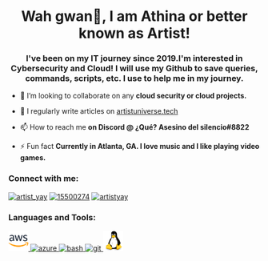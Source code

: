 <h1 align="center">Wah gwan👋, I am Athina or better known as Artist!</h1>
<h3 align="center">I've been on my IT journey since 2019.I'm interested in Cybersecurity and Cloud! I will use my Github to save queries, commands, scripts, etc. I use to help me in my journey.</h3>

- 👯 I’m looking to collaborate on any **cloud security or cloud projects.**

- 📝 I regularly write articles on [artistuniverse.tech](artistuniverse.tech)

- 📫 How to reach me **on Discord @ ¿Qué? Asesino del silencio#8822**

- ⚡ Fun fact **Currently in Atlanta, GA. I love music and I like playing video games.**

<h3 align="left">Connect with me:</h3>
<p align="left">
<a href="https://twitter.com/artist_yay" target="blank"><img align="center" src="https://raw.githubusercontent.com/rahuldkjain/github-profile-readme-generator/master/src/images/icons/Social/twitter.svg" alt="artist_yay" height="30" width="40" /></a>
<a href="https://stackoverflow.com/users/15500274" target="blank"><img align="center" src="https://raw.githubusercontent.com/rahuldkjain/github-profile-readme-generator/master/src/images/icons/Social/stack-overflow.svg" alt="15500274" height="30" width="40" /></a>
<a href="https://instagram.com/artistyay" target="blank"><img align="center" src="https://raw.githubusercontent.com/rahuldkjain/github-profile-readme-generator/master/src/images/icons/Social/instagram.svg" alt="artistyay" height="30" width="40" /></a>
</p>

<h3 align="left">Languages and Tools:</h3>
<p align="left"> <a href="https://aws.amazon.com" target="_blank" rel="noreferrer"> <img src="https://raw.githubusercontent.com/devicons/devicon/master/icons/amazonwebservices/amazonwebservices-original-wordmark.svg" alt="aws" width="40" height="40"/> </a> <a href="https://azure.microsoft.com/en-in/" target="_blank" rel="noreferrer"> <img src="https://www.vectorlogo.zone/logos/microsoft_azure/microsoft_azure-icon.svg" alt="azure" width="40" height="40"/> </a> <a href="https://www.gnu.org/software/bash/" target="_blank" rel="noreferrer"> <img src="https://www.vectorlogo.zone/logos/gnu_bash/gnu_bash-icon.svg" alt="bash" width="40" height="40"/> </a> <a href="https://git-scm.com/" target="_blank" rel="noreferrer"> <img src="https://www.vectorlogo.zone/logos/git-scm/git-scm-icon.svg" alt="git" width="40" height="40"/> </a> <a href="https://www.linux.org/" target="_blank" rel="noreferrer"> <img src="https://raw.githubusercontent.com/devicons/devicon/master/icons/linux/linux-original.svg" alt="linux" width="40" height="40"/> </a> </p>
